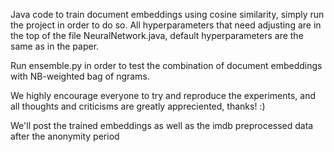 Java code to train document embeddings using cosine similarity, simply run the project in order to do so. All hyperparameters that need adjusting are in the top of the file NeuralNetwork.java, default hyperparameters are the same as in the paper.

Run ensemble.py in order to test the combination of document embeddings with NB-weighted bag of ngrams.

We highly encourage everyone to try and reproduce the experiments, and all thoughts and criticisms are greatly appreciented, thanks! :)

We'll post the trained embeddings as well as the imdb preprocessed data after the anonymity period
